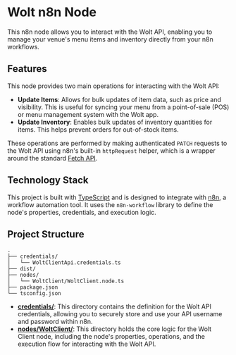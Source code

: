 # Wolt n8n Node

This n8n node allows you to interact with the Wolt API, enabling you to manage your venue's menu items and inventory directly from your n8n workflows.

## Features

This node provides two main operations for interacting with the Wolt API:

- **Update Items**: Allows for bulk updates of item data, such as price and visibility. This is useful for syncing your menu from a point-of-sale (POS) or menu management system with the Wolt app.
- **Update Inventory**: Enables bulk updates of inventory quantities for items. This helps prevent orders for out-of-stock items.

These operations are performed by making authenticated `PATCH` requests to the Wolt API using n8n's built-in `httpRequest` helper, which is a wrapper around the standard [Fetch API](https://developer.mozilla.org/en-US/docs/Web/API/Fetch_API).

## Technology Stack

This project is built with [TypeScript](https://www.typescriptlang.org/) and is designed to integrate with [n8n](https://n8n.io/), a workflow automation tool. It uses the `n8n-workflow` library to define the node's properties, credentials, and execution logic.

## Project Structure

```
.
├── credentials/
│   └── WoltClientApi.credentials.ts
├── dist/
├── nodes/
│   └── WoltClient/WoltClient.node.ts
├── package.json
└── tsconfig.json
```

- [**credentials/**](./credentials/): This directory contains the definition for the Wolt API credentials, allowing you to securely store and use your API username and password within n8n.
- [**nodes/WoltClient/**](./nodes/WoltClient/): This directory holds the core logic for the Wolt Client node, including the node's properties, operations, and the execution flow for interacting with the Wolt API.
